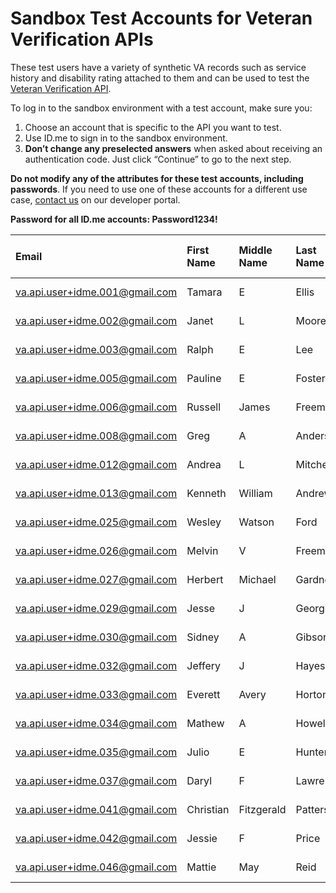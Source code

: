 # Sandbox Test Accounts for Veteran Verification APIs

These test users have a variety of synthetic VA records such as service history and disability rating attached to them and can be used to test the [Veteran Verification API](https://developer.va.gov/explore/verification/docs/veteran_verification?version=current).

To log in to the sandbox environment with a test account, make sure you:

  1. Choose an account that is specific to the API you want to test.
  2. Use ID.me to sign in to the sandbox environment.
  3. **Don’t change any preselected answers** when asked about receiving an authentication code. Just click “Continue” to go to the next step.

**Do not modify any of the attributes for these test accounts, including passwords**. If you need to use one of these accounts for a different use case, [contact us](https://developer.va.gov/support/contact-us) on our developer portal.

**Password for all ID.me accounts: Password1234!**

|Email|First Name|Middle Name|Last Name|Sex|Birthdate|SSN|Veteran Verification Status|Veteran Confirmation Status|Disability Rating|
| :--- | :--- | :--- | :--- | :--- | :--- | :--- | :--- | :--- | :--- |
|va.api.user+idme.001@gmail.com|Tamara|E|Ellis|F|1967-06-19|796130115|confirmed|confirmed|40|
|va.api.user+idme.002@gmail.com|Janet|L|Moore|F|1949-05-06|796127677|confirmed|confirmed|50|
|va.api.user+idme.003@gmail.com|Ralph|E|Lee|M|1948-10-30|796378782|confirmed|confirmed|60|
|va.api.user+idme.005@gmail.com|Pauline|E|Foster|F|1976-06-09|796330625|confirmed|confirmed|60|
|va.api.user+idme.006@gmail.com|Russell|James|Freeman|M|1969-11-05|796149080|confirmed|confirmed|30|
|va.api.user+idme.008@gmail.com|Greg|A|Anderson|M|1933-04-05|796121200|not confirmed|not confirmed|50|
|va.api.user+idme.012@gmail.com|Andrea|L|Mitchell|F|1959-12-01|796127781|confirmed|confirmed|30|
|va.api.user+idme.013@gmail.com|Kenneth|William|Andrews|M|1990-02-20|796295980|confirmed|confirmed|40|
|va.api.user+idme.025@gmail.com|Wesley|Watson|Ford|M|1986-05-06|796043735|confirmed|confirmed|100|
|va.api.user+idme.026@gmail.com|Melvin|V|Freeman|M|1971-11-19|796184750|confirmed|confirmed|100|
|va.api.user+idme.027@gmail.com|Herbert|Michael|Gardner|M|1983-02-21|796122369|confirmed|confirmed|40|
|va.api.user+idme.029@gmail.com|Jesse|J|George|M|1950-01-31|796330163|confirmed|confirmed|30|
|va.api.user+idme.030@gmail.com|Sidney|A|Gibson|M|1933-08-04|796127094|confirmed|confirmed|null|
|va.api.user+idme.032@gmail.com|Jeffery|J|Hayes|M|1937-09-25|796131729|confirmed|confirmed|30|
|va.api.user+idme.033@gmail.com|Everett|Avery|Horton|M|1982-04-23|796377148|confirmed|confirmed|null|
|va.api.user+idme.034@gmail.com|Mathew|A|Howell|M|1927-01-18|796131275|confirmed|confirmed|null|
|va.api.user+idme.035@gmail.com|Julio|E|Hunter|M|1951-11-18|796378321|confirmed|confirmed|30|
|va.api.user+idme.037@gmail.com|Daryl|F|Lawrence|M|1953-02-15|796153447|confirmed|confirmed|40|
|va.api.user+idme.041@gmail.com|Christian|Fitzgerald|Patterson|M|1964-03-04|796218467|confirmed|confirmed|10|
|va.api.user+idme.042@gmail.com|Jessie|F|Price|M|1934-04-07|796126978|confirmed|confirmed|10|
|va.api.user+idme.046@gmail.com|Mattie|May|Reid|F|1964-04-14|796109651|confirmed|confirmed|null|
